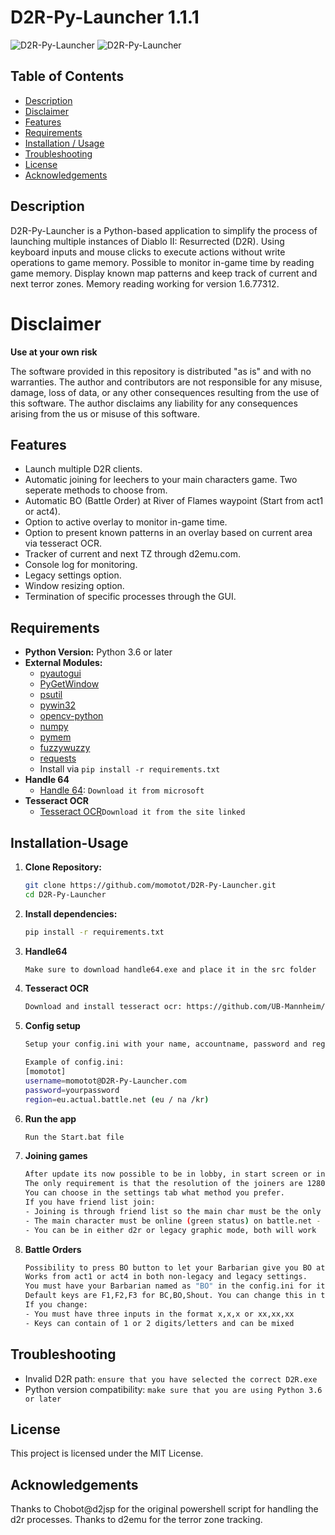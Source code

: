 # D2R-Py-Launcher 1.1.1

![D2R-Py-Launcher](https://i.imgur.com/IrNneH6.png)
![D2R-Py-Launcher](https://i.imgur.com/NvEeKhT.png)

## Table of Contents

- [Description](#Description)
- [Disclaimer](#Disclaimer)
- [Features](#Features)
- [Requirements](#Requirements)
- [Installation / Usage](#Installation-Usage)
- [Troubleshooting](#troubleshooting)
- [License](#License)
- [Acknowledgements](#Acknowledgements)


## Description

D2R-Py-Launcher is a Python-based application to simplify the process of launching multiple instances of Diablo II: Resurrected (D2R).
Using keyboard inputs and mouse clicks to execute actions without write operations to game memory. Possible to monitor in-game time by reading game memory.
Display known map patterns and keep track of current and next terror zones.
Memory reading working for version 1.6.77312.

# Disclaimer

**Use at your own risk**

The software provided in this repository is distributed "as is" and with no warranties. The author and contributors are not responsible for any misuse, damage, loss of data, or any other consequences resulting from the use of this software.
The author disclaims any liability for any consequences arising from the us or misuse of this software.

## Features

- Launch multiple D2R clients.
- Automatic joining for leechers to your main characters game. Two seperate methods to choose from.
- Automatic BO (Battle Order) at River of Flames waypoint (Start from act1 or act4).
- Option to active overlay to monitor in-game time.
- Option to present known patterns in an overlay based on current area via tesseract OCR.
- Tracker of current and next TZ through d2emu.com.
- Console log for monitoring.
- Legacy settings option.
- Window resizing option.
- Termination of specific processes through the GUI.

## Requirements

- **Python Version:** Python 3.6 or later
- **External Modules:**
  - [pyautogui](https://pypi.org/project/PyAutoGUI/)
  - [PyGetWindow](https://pypi.org/project/PyGetWindow/)
  - [psutil](https://pypi.org/project/psutil/)
  - [pywin32](https://pypi.org/project/pywin32/)
  - [opencv-python](https://pypi.org/project/opencv-python/)
  - [numpy](https://pypi.org/project/numpy/)
  - [pymem](https://pypi.org/project/Pymem/)
  - [fuzzywuzzy](https://pypi.org/project/fuzzywuzzy/)
  - [requests](https://pypi.org/project/requests/)
  - Install via ```pip install -r requirements.txt``` 
- **Handle 64**
  - [Handle 64](https://learn.microsoft.com/en-us/sysinternals/downloads/handle): `Download it from microsoft`
- **Tesseract OCR**
  - [Tesseract OCR](https://github.com/UB-Mannheim/tesseract/wiki)`Download it from the site linked`


## Installation-Usage

1. **Clone Repository:**
   ```bash
   git clone https://github.com/momotot/D2R-Py-Launcher.git
   cd D2R-Py-Launcher

3. **Install dependencies:**
   ```bash
   pip install -r requirements.txt
4. **Handle64**
   ```bash
   Make sure to download handle64.exe and place it in the src folder

5. **Tesseract OCR**
   ```bash
   Download and install tesseract ocr: https://github.com/UB-Mannheim/tesseract/wiki

6. **Config setup**
   ```bash
   Setup your config.ini with your name, accountname, password and region/realm
   
   Example of config.ini:
   [momotot]
   username=momotot@D2R-Py-Launcher.com
   password=yourpassword
   region=eu.actual.battle.net (eu / na /kr)
   
7. **Run the app**
   ```bash
   Run the Start.bat file

8. **Joining games**
   ```bash
   After update its now possible to be in lobby, in start screen or in game when pressing next game.
   The only requirement is that the resolution of the joiners are 1280x720 for the pixel clicks to work.
   You can choose in the settings tab what method you prefer.
   If you have friend list join:
   - Joining is through friend list so the main char must be the only added account to the leechers friend list
   - The main character must be online (green status) on battle.net - this can sometimes be buggy!
   - You can be in either d2r or legacy graphic mode, both will work

9. **Battle Orders**
   ```bash
   Possibility to press BO button to let your Barbarian give you BO at River of Flames wp.
   Works from act1 or act4 in both non-legacy and legacy settings.
   You must have your Barbarian named as "BO" in the config.ini for it to work.
   Default keys are F1,F2,F3 for BC,BO,Shout. You can change this in the settings tab.
   If you change:
   - You must have three inputs in the format x,x,x or xx,xx,xx
   - Keys can contain of 1 or 2 digits/letters and can be mixed

## Troubleshooting

- Invalid D2R path: `ensure that you have selected the correct D2R.exe`
- Python version compatibility: `make sure that you are using Python 3.6 or later`

## License

This project is licensed under the MIT License.

## Acknowledgements

Thanks to Chobot@d2jsp for the original powershell script for handling the d2r processes.
Thanks to d2emu for the terror zone tracking.
